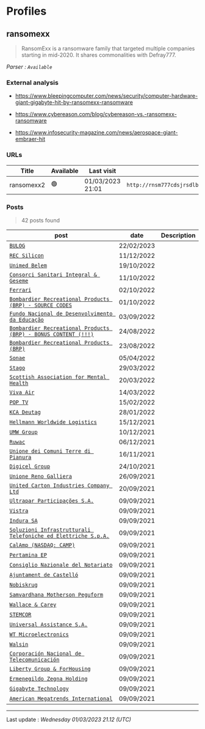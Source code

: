 # Profiles

## **ransomexx**

> RansomExx is a ransomware family that targeted multiple companies starting in mid-2020. It shares commonalities with Defray777.

_Parser : `Available`_

### External analysis
- https://www.bleepingcomputer.com/news/security/computer-hardware-giant-gigabyte-hit-by-ransomexx-ransomware

- https://www.cybereason.com/blog/cybereason-vs.-ransomexx-ransomware

- https://www.infosecurity-magazine.com/news/aerospace-giant-embraer-hit

### URLs
| Title | Available | Last visit | fqdn | Screenshot 
|---|---|---|---|---|
| ransomexx2 | 🟢 | 01/03/2023 21:01 | `http://rnsm777cdsjrsdlbs4v5qoeppu3px6sb2igmh53jzrx7ipcrbjz5b2ad.onion` | <a href="https://www.ransomware.live/screenshots/rnsm777cdsjrsdlbs4v5qoeppu3px6sb2igmh53jzrx7ipcrbjz5b2ad-onion.png" target=_blank>📸</a> | 

### Posts

> 42 posts found

| post | date | Description
|---|---|---|
| [`BULOG`](https://google.com/search?q=BULOG) | 22/02/2023 |  |
| [`REC Silicon`](https://google.com/search?q=REC+Silicon) | 11/12/2022 |   |
| [`Unimed Belem`](https://google.com/search?q=Unimed+Belem) | 19/10/2022 |   |
| [`Consorci Sanitari Integral & Geseme`](https://google.com/search?q=Consorci+Sanitari+Integral+%26+Geseme) | 11/10/2022 |   |
| [`Ferrari`](https://google.com/search?q=Ferrari) | 02/10/2022 |   |
| [`Bombardier Recreational Products (BRP) - SOURCE CODES`](https://google.com/search?q=Bombardier+Recreational+Products+%28BRP%29+-+SOURCE+CODES) | 01/10/2022 |   |
| [`Fundo Nacional de Desenvolvimento da Educação`](https://google.com/search?q=Fundo+Nacional+de+Desenvolvimento+da+Educa%C3%A7%C3%A3o) | 03/09/2022 |   |
| [`Bombardier Recreational Products (BRP) - BONUS CONTENT (!!!)`](https://google.com/search?q=Bombardier+Recreational+Products+%28BRP%29+-+BONUS+CONTENT+%28%21%21%21%29) | 24/08/2022 |   |
| [`Bombardier Recreational Products (BRP)`](https://google.com/search?q=Bombardier+Recreational+Products+%28BRP%29) | 23/08/2022 |   |
| [`Sonae`](https://google.com/search?q=Sonae) | 05/04/2022 |   |
| [`Stago`](https://google.com/search?q=Stago) | 29/03/2022 |   |
| [`Scottish Association for Mental Health`](https://google.com/search?q=Scottish+Association+for+Mental+Health) | 20/03/2022 |   |
| [`Viva Air`](https://google.com/search?q=Viva+Air) | 14/03/2022 |   |
| [`POP TV`](https://google.com/search?q=POP+TV) | 15/02/2022 |   |
| [`KCA Deutag`](https://google.com/search?q=KCA+Deutag) | 28/01/2022 |   |
| [`Hellmann Worldwide Logistics`](https://google.com/search?q=Hellmann+Worldwide+Logistics) | 15/12/2021 |   |
| [`UMW Group`](https://google.com/search?q=UMW+Group) | 10/12/2021 |   |
| [`Ruwac`](https://google.com/search?q=Ruwac) | 06/12/2021 |   |
| [`Unione dei Comuni Terre di Pianura`](https://google.com/search?q=Unione+dei+Comuni+Terre+di+Pianura) | 16/11/2021 |   |
| [`Digicel Group`](https://google.com/search?q=Digicel+Group) | 24/10/2021 |   |
| [`Unione Reno Galliera`](https://google.com/search?q=Unione+Reno+Galliera) | 26/09/2021 |   |
| [`United Carton Industries Company Ltd`](https://google.com/search?q=United+Carton+Industries+Company+Ltd) | 20/09/2021 |   |
| [`Ultrapar Participações S.A.`](https://google.com/search?q=Ultrapar+Participa%C3%A7%C3%B5es+S.A.) | 09/09/2021 |   |
| [`Vistra`](https://google.com/search?q=Vistra) | 09/09/2021 |   |
| [`Indura SA`](https://google.com/search?q=Indura+SA) | 09/09/2021 |   |
| [`Soluzioni Infrastrutturali Telefoniche ed Elettriche S.p.A.`](https://google.com/search?q=Soluzioni+Infrastrutturali+Telefoniche+ed+Elettriche+S.p.A.) | 09/09/2021 |   |
| [`CalAmp (NASDAQ: CAMP)`](https://google.com/search?q=CalAmp+%28NASDAQ%3A+CAMP%29) | 09/09/2021 |   |
| [`Pertamina EP`](https://google.com/search?q=Pertamina+EP) | 09/09/2021 |   |
| [`Consiglio Nazionale del Notariato`](https://google.com/search?q=Consiglio+Nazionale+del+Notariato) | 09/09/2021 |   |
| [`Ajuntament de Castelló`](https://google.com/search?q=Ajuntament+de+Castell%C3%B3) | 09/09/2021 |   |
| [`Nobiskrug`](https://google.com/search?q=Nobiskrug) | 09/09/2021 |   |
| [`Samvardhana Motherson Peguform`](https://google.com/search?q=Samvardhana+Motherson+Peguform) | 09/09/2021 |   |
| [`Wallace & Carey`](https://google.com/search?q=Wallace+%26+Carey) | 09/09/2021 |   |
| [`STEMCOR`](https://google.com/search?q=STEMCOR) | 09/09/2021 |   |
| [`Universal Assistance S.A.`](https://google.com/search?q=Universal+Assistance+S.A.) | 09/09/2021 |   |
| [`WT Microelectronics`](https://google.com/search?q=WT+Microelectronics) | 09/09/2021 |   |
| [`Walsin`](https://google.com/search?q=Walsin) | 09/09/2021 |   |
| [`Corporación Nacional de Telecomunicación`](https://google.com/search?q=Corporaci%C3%B3n+Nacional+de+Telecomunicaci%C3%B3n) | 09/09/2021 |   |
| [`Liberty Group & ForHousing`](https://google.com/search?q=Liberty+Group+%26+ForHousing) | 09/09/2021 |   |
| [`Ermenegildo Zegna Holding`](https://google.com/search?q=Ermenegildo+Zegna+Holding) | 09/09/2021 |   |
| [`Gigabyte Technology`](https://google.com/search?q=Gigabyte+Technology) | 09/09/2021 |   |
| [`American Megatrends International`](https://google.com/search?q=American+Megatrends+International) | 09/09/2021 |   |

 --- 


Last update : _Wednesday 01/03/2023 21.12 (UTC)_

